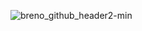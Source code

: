 ![breno_github_header2-min](https://github.com/brenoaraujolima/brenoaraujolima/assets/31549095/b7905fbd-9a04-4a6b-9aad-eea90f2e4cad)
